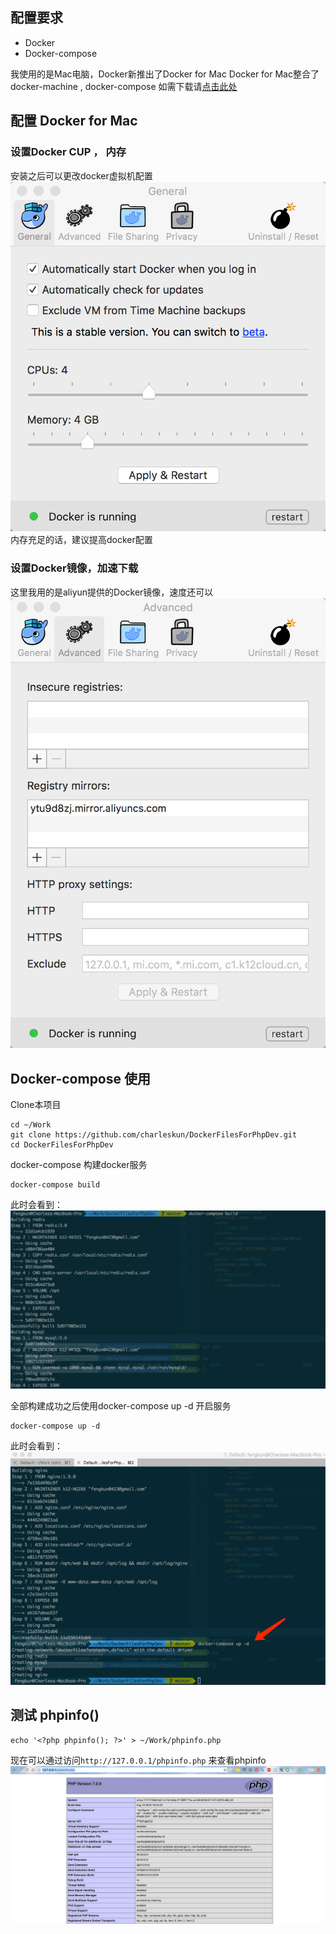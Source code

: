 ## 配置要求
- Docker
- Docker-compose

我使用的是Mac电脑，Docker新推出了Docker for Mac
Docker for Mac整合了docker-machine , docker-compose
如需下载请[点击此处](https://download.docker.com/mac/stable/Docker.dmg)

## 配置 Docker for Mac

### 设置Docker CUP ， 内存 
安装之后可以更改docker虚拟机配置![](png/docker01.png)
内存充足的话，建议提高docker配置

### 设置Docker镜像，加速下载
这里我用的是aliyun提供的Docker镜像，速度还可以
![](png/docker02.png)


## Docker-compose 使用

Clone本项目

```
cd ~/Work
git clone https://github.com/charleskun/DockerFilesForPhpDev.git
cd DockerFilesForPhpDev
```

docker-compose 构建docker服务

```
docker-compose build
```
此时会看到：
![](png/docker-compose.png)


全部构建成功之后使用docker-compose up -d 开启服务

```
docker-compose up -d
```
此时会看到：
![](png/docker-composeup.png)


## 测试 phpinfo()
```
echo '<?php phpinfo(); ?>' > ~/Work/phpinfo.php
```
现在可以通过访问`http://127.0.0.1/phpinfo.php` 来查看phpinfo
![](png/phpinfo.png)